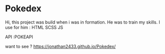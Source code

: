 # Pokedex
Hi, this project was build when i was in formation. He was to train my skills. 
I use for him :
HTML
SCSS
JS

API :POKEAPI


want to see ? 
https://jonathan2433.github.io/Pokedex/
